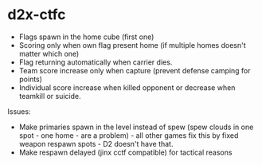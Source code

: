# d2x-ctfc
- Flags spawn in the home cube (first one)
- Scoring only when own flag present home (if multiple homes doesn't matter which one)
- Flag returning automatically when carrier dies.
- Team score increase only when capture (prevent defense camping for points)
- Individual score increase when killed opponent or decrease when teamkill or suicide.

Issues:
- Make primaries spawn in the level instead of spew (spew clouds in one spot - one home - are a problem) - all other games fix this by fixed weapon respawn spots - D2 doesn't have that.
- Make respawn delayed (jinx cctf compatible) for tactical reasons

